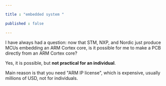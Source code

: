```yaml
---

title : "embedded system "

published : false

---
```


I have always had a question: now that STM, NXP, and Nordic just produce MCUs embedding an ARM Cortex core, is it possible for me to make a PCB directly from an ARM Cortex core?

Yes, it is possible, but **not practical for an individual**.  

Main reason is that you need "ARM IP license", which is expensive, usually millions of USD, not for individuals.

